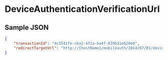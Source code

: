 # DeviceAuthenticationVerificationUrl

## Sample JSON

```json
{
    "transactionId": "4c3541fe-cba2-4f1a-ba4f-639b31e620e0",
    "redirectTargetUrl": "http://{hostName}/mobileauth/2014/07/01/deviceAuthenticate?vfp=5954566a4e7a64684d7a4d744f4449324d693030596d46694c5745324d6a41744f57526c4e5755784e6a4d774f544d31664442384d3377783a41d323e4f69eaf3edfacac1393dfbbfc78c9359036aa9ffd59c2ff6a8b5a6129"
}
```
